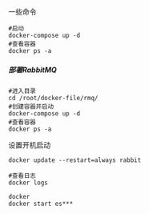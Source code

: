 一些命令
```shell
#启动
docker-compose up -d
#查看容器
docker ps -a
```


##### 部署RabbitMQ
```shell
#进入目录
cd /root/docker-file/rmq/
#创建容器并启动
docker-compose up -d
#查看容器
docker ps -a
```

设置开机启动
```shell
docker update --restart=always rabbit

#查看日志
docker logs

docker
docker start es***
```











